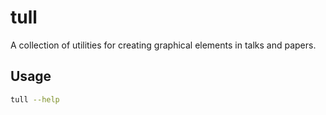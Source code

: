 # tull

A collection of utilities for creating graphical elements in talks and papers.

## Usage

```bash
tull --help
```